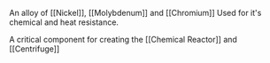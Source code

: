 An alloy of [[Nickel]], [[Molybdenum]] and [[Chromium]]
Used for it's chemical and heat resistance.

A critical component for creating the [[Chemical Reactor]] and [[Centrifuge]] 
